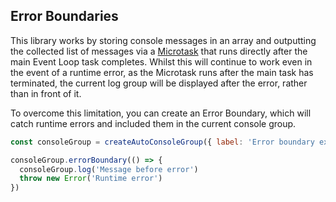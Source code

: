 ## Error Boundaries

This library works by storing console messages in an array and outputting the collected list of messages via
a [Microtask](https://developer.mozilla.org/en-US/docs/Web/API/HTML_DOM_API/Microtask_guide/In_depth) that runs
directly after the main Event Loop task completes. Whilst this will continue to work even in the  event of a runtime
error, as the Microtask runs after the main task has terminated, the current log group will be displayed
after the error, rather than in front of it.

To overcome this limitation, you can create an Error Boundary, which will catch runtime errors and included them
in the current console group.

```js
const consoleGroup = createAutoConsoleGroup({ label: 'Error boundary example' })

consoleGroup.errorBoundary(() => {
  consoleGroup.log('Message before error')
  throw new Error('Runtime error')
})
```
